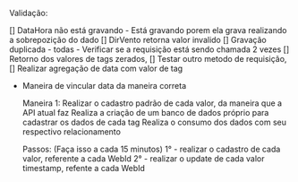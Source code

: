 Validação:

[] DataHora não está gravando - Está gravando porem ela grava realizando a sobrepozição do dado
[] DirVento retorna valor invalido
[] Gravação duplicada - todas - Verificar se a requisição está sendo chamada 2 vezes
[] Retorno dos valores de tags zerados,
[] Testar outro metodo de requisição,
[] Realizar agregação de data com valor de tag

- Maneira de vincular data da maneira correta

    Maneira 1:
        Realizar o cadastro padrão de cada valor, da maneira que a API atual faz
        Realiza a criação de um banco de dados próprio para cadastrar os dados de cada tag
        Realiza o consumo dos dados com seu respectivo relacionamento

    Passos:
        (Faça isso a cada 15 minutos)
        1° - realizar o cadastro de cada valor, referente a cada WebId
        2° - realizar o update de cada valor timestamp, refente a cada WebId
